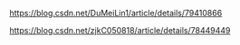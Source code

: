 https://blog.csdn.net/DuMeiLin1/article/details/79410866

https://blog.csdn.net/zjkC050818/article/details/78449449
